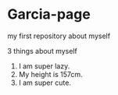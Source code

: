 # Garcia-page
my first repository about myself

3 things about myself
1. I am super lazy.
2. My height is 157cm.
3. I am super cute.